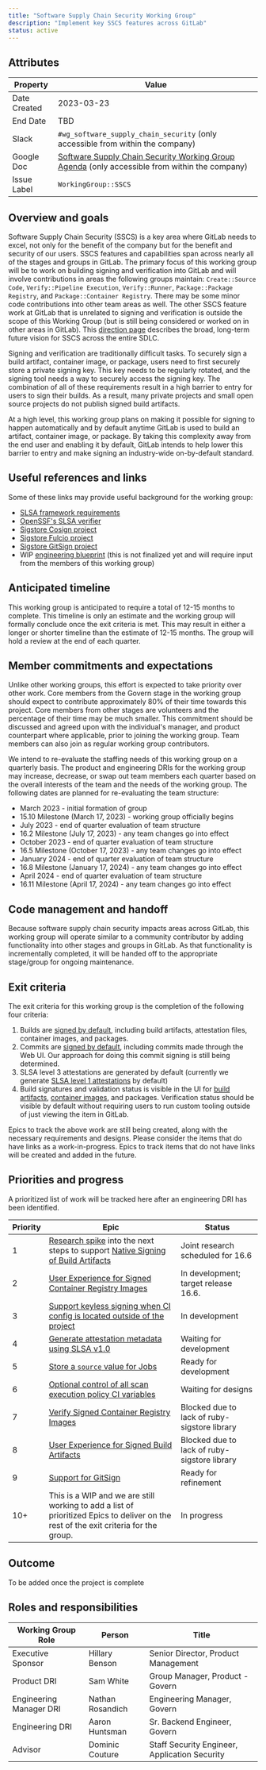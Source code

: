 ```yaml
---
title: "Software Supply Chain Security Working Group"
description: "Implement key SSCS features across GitLab"
status: active
---
```


## Attributes

| Property        | Value           |
|-----------------|-----------------|
| Date Created    | 2023-03-23      |
| End Date        | TBD             |
| Slack           | `#wg_software_supply_chain_security` (only accessible from within the company) |
| Google Doc      | [Software Supply Chain Security Working Group Agenda](https://docs.google.com/document/d/1MEMPo1zxRrVr7yliOq1HMRJuaOZEgYvmFSIPBIXpu3A) (only accessible from within the company) |
| Issue Label     | `WorkingGroup::SSCS` |

## Overview and goals

Software Supply Chain Security (SSCS) is a key area where GitLab needs to excel, not only for the benefit of the company but for the benefit and security of our users.  SSCS features and capabilities span across nearly all of the stages and groups in GitLab.  The primary focus of this working group will be to work on building signing and verification into GitLab and will involve contributions in areas the following groups maintain: `Create::Source Code`, `Verify::Pipeline Execution`, `Verify::Runner`, `Package::Package Registry`, and `Package::Container Registry`.  There may be some minor code contributions into other team areas as well.  The other SSCS feature work at GitLab that is unrelated to signing and verification is outside the scope of this Working Group (but is still being considered or worked on in other areas in GitLab).  This [direction page](https://about.gitlab.com/direction/supply-chain) describes the broad, long-term future vision for SSCS across the entire SDLC.

Signing and verification are traditionally difficult tasks. To securely sign a build artifact, container image, or package, users need to first securely store a private signing key. This key needs to be regularly rotated, and the signing tool needs a way to securely access the signing key. The combination of all of these requirements result in a high barrier to entry for users to sign their builds. As a result, many private projects and small open source projects do not publish signed build artifacts.

At a high level, this working group plans on making it possible for signing to happen automatically and by default anytime GitLab is used to build an artifact, container image, or package. By taking this complexity away from the end user and enabling it by default, GitLab intends to help lower this barrier to entry and make signing an industry-wide on-by-default standard.

## Useful references and links

Some of these links may provide useful background for the working group:
- [SLSA framework requirements](https://slsa.dev/spec/v0.1/requirements)
- [OpenSSF's SLSA verifier](https://github.com/slsa-framework/slsa-verifier)
- [Sigstore Cosign project](https://github.com/sigstore/cosign)
- [Sigstore Fulcio project](https://github.com/sigstore/fulcio)
- [Sigstore GitSign project](https://github.com/sigstore/gitsign)
- WIP [engineering blueprint](https://gitlab.com/gitlab-org/gitlab/-/merge_requests/113157/diffs) (this is not finalized yet and will require input from the members of this working group)

## Anticipated timeline

This working group is anticipated to require a total of 12-15 months to complete. This timeline is only an estimate and the working group will formally conclude once the exit criteria is met. This may result in either a longer or shorter timeline than the estimate of 12-15 months. The group will hold a review at the end of each quarter.

## Member commitments and expectations

Unlike other working groups, this effort is expected to take priority over other work. Core members from the Govern stage in the working group should expect to contribute approximately 80% of their time towards this project. Core members from other stages are volunteers and the percentage of their time may be much smaller. This commitment should be discussed and agreed upon with the individual's manager, and product counterpart where applicable, prior to joining the working group. Team members can also join as regular working group contributors.

We intend to re-evaluate the staffing needs of this working group on a quarterly basis. The product and engineering DRIs for the working group may increase, decrease, or swap out team members each quarter based on the overall interests of the team and the needs of the working group. The following dates are planned for re-evaluating the team structure:

- March 2023 - initial formation of group
- 15.10 Milestone (March 17, 2023) - working group officially begins
- July 2023 - end of quarter evaluation of team structure
- 16.2 Milestone (July 17, 2023) - any team changes go into effect
- October 2023 - end of quarter evaluation of team structure
- 16.5 Milestone (October 17, 2023) - any team changes go into effect
- January 2024 - end of quarter evaluation of team structure
- 16.8 Milestone (January 17, 2024) - any team changes go into effect
- April 2024 - end of quarter evaluation of team structure
- 16.11 Milestone (April 17, 2024) - any team changes go into effect

## Code management and handoff

Because software supply chain security impacts areas across GitLab, this working group will operate similar to a community contributor by adding functionality into other stages and groups in GitLab. As that functionality is incrementally completed, it will be handed off to the appropriate stage/group for ongoing maintenance.

## Exit criteria

The exit criteria for this working group is the completion of the following four criteria:
 1. Builds are [signed by default](https://gitlab.com/groups/gitlab-org/-/epics/9212), including build artifacts, attestation files, container images, and packages.
 1. Commits are [signed by default](https://gitlab.com/gitlab-org/gitlab/-/issues/364428), including commits made through the Web UI. Our approach for doing this commit signing is still being determined.
 1. SLSA level 3 attestations are generated by default (currently we generate [SLSA level 1 attestations](https://docs.gitlab.com/ee/ci/runners/configure_runners.html#artifact-attestation) by default)
 1. Build signatures and validation status is visible in the UI for [build artifacts](https://gitlab.com/groups/gitlab-org/-/epics/8839), [container images](https://gitlab.com/groups/gitlab-org/-/epics/7856), and packages.  Verification status should be visible by default without requiring users to run custom tooling outside of just viewing the item in GitLab.

Epics to track the above work are still being created, along with the necessary requirements and designs.  Please consider the items that do have links as a work-in-progress.  Epics to track items that do not have links will be created and added in the future.

## Priorities and progress

A prioritized list of work will be tracked here after an engineering DRI has been identified.

| Priority | Epic  | Status |
| -------- | ----- | ------ |
| 1        | [Research spike](https://gitlab.com/gitlab-org/gitlab/-/issues/396632) into the next steps to support [Native Signing of Build Artifacts](https://gitlab.com/groups/gitlab-org/-/epics/9212) | Joint research scheduled for 16.6 |
| 2        | [User Experience for Signed Container Registry Images](https://gitlab.com/groups/gitlab-org/-/epics/7856)   | In development; target release 16.6. |
| 3        | [Support keyless signing when CI config is located outside of the project](https://gitlab.com/gitlab-org/gitlab/-/issues/411317) | In development |
| 4        | [Generate attestation metadata using SLSA v1.0](https://gitlab.com/gitlab-org/gitlab-runner/-/issues/36869) | Waiting for development |
| 5        | [Store a `source` value for Jobs](https://gitlab.com/groups/gitlab-org/-/epics/11796) | Ready for development |
| 6        | [Optional control of all scan execution policy CI variables](https://gitlab.com/groups/gitlab-org/-/epics/11797) | Waiting for designs |
| 7        | [Verify Signed Container Registry Images](https://gitlab.com/groups/gitlab-org/-/epics/11798)   | Blocked due to lack of ruby-sigstore library |
| 8        | [User Experience for Signed Build Artifacts](https://gitlab.com/groups/gitlab-org/-/epics/8839)   | Blocked due to lack of ruby-sigstore library |
| 9        | [Support for GitSign](https://gitlab.com/gitlab-org/gitlab/-/issues/364428) | Ready for refinement |
| 10+      | This is a WIP and we are still working to add a list of prioritized Epics to deliver on the rest of the exit criteria for the group. | In progress |

## Outcome

To be added once the project is complete

## Roles and responsibilities

| Working Group Role | Person             | Title                                           |
|--------------------|--------------------|-------------------------------------------------|
| Executive Sponsor  | Hillary Benson     | Senior Director, Product Management             |
| Product DRI        | Sam White          | Group Manager, Product - Govern                 |
| Engineering Manager DRI | Nathan Rosandich   | Engineering Manager, Govern                |
| Engineering DRI    | Aaron Huntsman     | Sr. Backend Engineer, Govern                    |
| Advisor            | Dominic Couture    | Staff Security Engineer, Application Security   |
